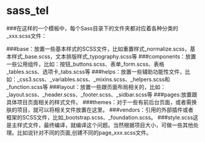 # sass_tel
###在这样的一个模板中，每个Sass目录下的文件夹都对应着各种分类的_xxx.scss文件：

###base：放置一些基本样式的SCSS文件，比如重置样式_normalize.scss，基本样式_base.scss，文本排版样式_typography.scss等
###components：放置一些公用组件，比如：按钮_buttons.scss、表单_form.scss、表格_tables.scss、选项卡_tabs.scss等
###helps：放置一些辅助功能性文件，比如：_css3.scss、_variables.scss、_mixins.scss、_helpers.scss和_function.scss等
###layout：放置一些跟页面布局相关的，比如：_layout.scss、_header.scss、_footer.scss、_sidbar.scss等
###pages:放置跟具体项目页面相关的样式文件。
###themes：对于一些有前后台页面，或者需换肤的项目，就可以将相关文件放置在这里。
###vendors：引用的外部插件或者框架的SCSS文件，比如_bootstrap.scss、_foundation.scss。
###style.scss这是主样式文件，最终编译，就编译这个问题。当然根据项目大小，可做一些其他处理。比如说针对不同的页面,创建不同的page_xxx.scss文件。
